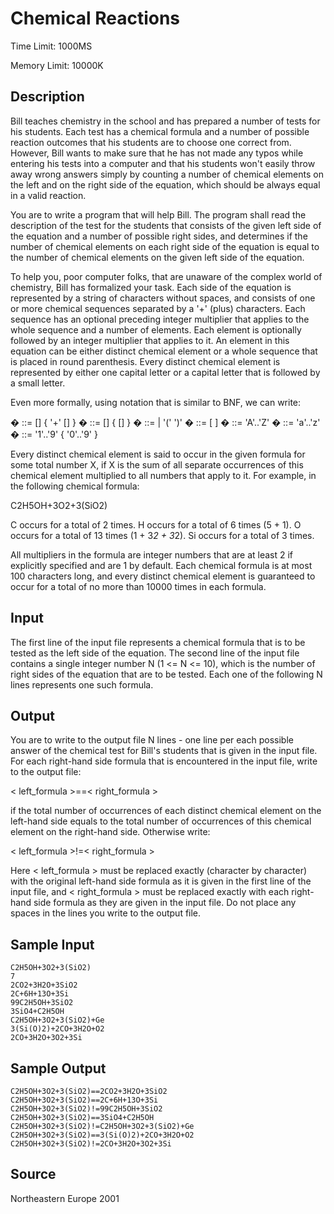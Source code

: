 # Chemical Reactions

Time Limit: 1000MS

Memory Limit: 10000K


## Description

Bill teaches chemistry in the school and has prepared a number of tests for his students. Each test has a chemical formula and a number of possible reaction outcomes that his students are to choose one correct from. However, Bill wants to make sure that he has not made any typos while entering his tests into a computer and that his students won't easily throw away wrong answers simply by counting a number of chemical elements on the left and on the right side of the equation, which should be always equal in a valid reaction. 

You are to write a program that will help Bill. The program shall read the description of the test for the students that consists of the given left side of the equation and a number of possible right sides, and determines if the number of chemical elements on each right side of the equation is equal to the number of chemical elements on the given left side of the equation. 

To help you, poor computer folks, that are unaware of the complex world of chemistry, Bill has formalized your task. Each side of the equation is represented by a string of characters without spaces, and consists of one or more chemical sequences separated by a '+' (plus) characters. Each sequence has an optional preceding integer multiplier that applies to the whole sequence and a number of elements. Each element is optionally followed by an integer multiplier that applies to it. An element in this equation can be either distinct chemical element or a whole sequence that is placed in round parenthesis. Every distinct chemical element is represented by either one capital letter or a capital letter that is followed by a small letter. 

Even more formally, using notation that is similar to BNF, we can write: 

� ::= [] { '+' [] } 
� ::= [] { [] } 
� ::= | '(' ')' 
� ::= [ ] 
� ::= 'A'..'Z' 
� ::= 'a'..'z' 
� ::= '1'..'9' { '0'..'9' } 

Every distinct chemical element is said to occur in the given formula for some total number X, if X is the sum of all separate occurrences of this chemical element multiplied to all numbers that apply to it. For example, in the following chemical formula: 

C2H5OH+3O2+3(SiO2) 

C occurs for a total of 2 times. 
H occurs for a total of 6 times (5 + 1). 
O occurs for a total of 13 times (1 + 3*2 + 3*2). 
Si occurs for a total of 3 times. 

All multipliers in the formula are integer numbers that are at least 2 if explicitly specified and are 1 by default. Each chemical formula is at most 100 characters long, and every distinct chemical element is guaranteed to occur for a total of no more than 10000 times in each formula. 

## Input

The first line of the input file represents a chemical formula that is to be tested as the left side of the equation. The second line of the input file contains a single integer number N (1 <= N <= 10), which is the number of right sides of the equation that are to be tested. Each one of the following N lines represents one such formula.


## Output

You are to write to the output file N lines - one line per each possible answer of the chemical test for Bill's students that is given in the input file. For each right-hand side formula that is encountered in the input file, write to the output file: 

< left_formula >==< right_formula > 

if the total number of occurrences of each distinct chemical element on the left-hand side equals to the total number of occurrences of this chemical element on the right-hand side. Otherwise write: 

< left_formula >!=< right_formula > 

Here < left_formula > must be replaced exactly (character by character) with the original left-hand side formula as it is given in the first line of the input file, and < right_formula > must be replaced exactly with each right-hand side formula as they are given in the input file. Do not place any spaces in the lines you write to the output file. 


## Sample Input

```
C2H5OH+3O2+3(SiO2)
7
2CO2+3H2O+3SiO2
2C+6H+13O+3Si
99C2H5OH+3SiO2
3SiO4+C2H5OH
C2H5OH+3O2+3(SiO2)+Ge
3(Si(O)2)+2CO+3H2O+O2
2CO+3H2O+3O2+3Si
```


## Sample Output

```
C2H5OH+3O2+3(SiO2)==2CO2+3H2O+3SiO2
C2H5OH+3O2+3(SiO2)==2C+6H+13O+3Si
C2H5OH+3O2+3(SiO2)!=99C2H5OH+3SiO2
C2H5OH+3O2+3(SiO2)==3SiO4+C2H5OH
C2H5OH+3O2+3(SiO2)!=C2H5OH+3O2+3(SiO2)+Ge
C2H5OH+3O2+3(SiO2)==3(Si(O)2)+2CO+3H2O+O2
C2H5OH+3O2+3(SiO2)!=2CO+3H2O+3O2+3Si
```


## Source

Northeastern Europe 2001
